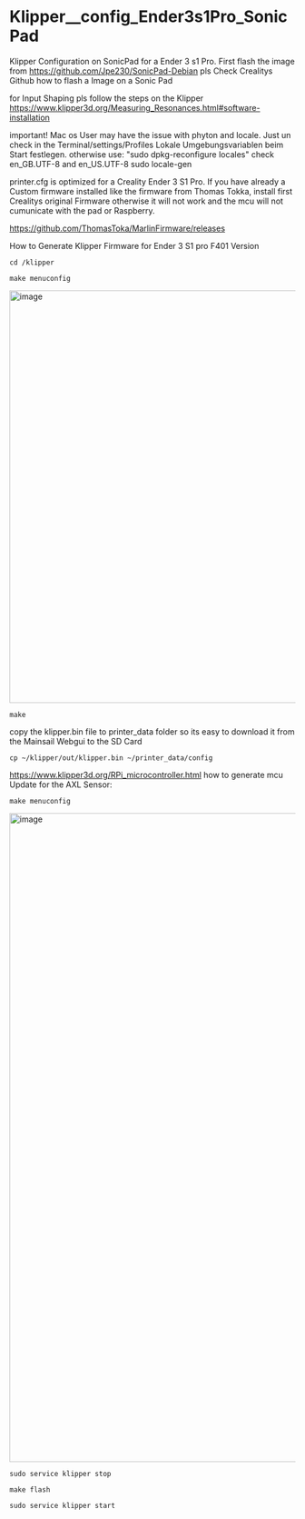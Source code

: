 # Klipper__config_Ender3s1Pro_SonicPad
Klipper Configuration on SonicPad for a Ender 3 s1 Pro. First flash the image from https://github.com/Jpe230/SonicPad-Debian
pls Check Crealitys Github how to flash a Image on a Sonic Pad

for Input Shaping pls follow the steps on the Klipper https://www.klipper3d.org/Measuring_Resonances.html#software-installation

important! Mac os User may have the issue with phyton and locale. Just un check in the Terminal/settings/Profiles Lokale Umgebungsvariablen beim Start festlegen.
otherwise use:
"sudo dpkg-reconfigure locales" check en_GB.UTF-8 and en_US.UTF-8
sudo locale-gen

printer.cfg is optimized for a Creality Ender 3 S1 Pro. If you have already a Custom firmware installed like the firmware from Thomas Tokka, install first Crealitys original Firmware otherwise it will not work
and the mcu will not cumunicate with the pad or Raspberry.

https://github.com/ThomasToka/MarlinFirmware/releases


How to Generate Klipper Firmware for Ender 3 S1 pro F401 Version
```
cd /klipper

make menuconfig
```


<img width="726" alt="image" src="https://github.com/beroliv/Klipper__config_Ender3s1Pro_SonicPad/assets/52623716/f4052d69-9621-4899-a1a4-7e2cd7e488e2">


```
make
```


copy the klipper.bin file to printer_data folder so its easy to download it from the Mainsail Webgui to the SD Card

```
cp ~/klipper/out/klipper.bin ~/printer_data/config
```

https://www.klipper3d.org/RPi_microcontroller.html
how to generate mcu Update for the AXL Sensor:

```
make menuconfig
```

<img width="1142" alt="image" src="https://github.com/beroliv/Klipper__config_Ender3s1Pro_SonicPad/assets/52623716/41969c9b-7e91-44c0-a26b-1d8902814e57">

```
sudo service klipper stop

make flash

sudo service klipper start
```







